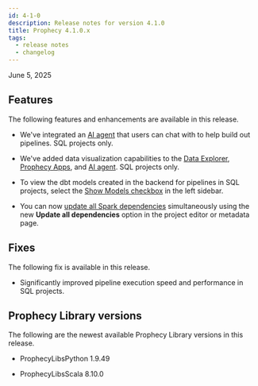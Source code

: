 ```yaml
---
id: 4-1-0
description: Release notes for version 4.1.0
title: Prophecy 4.1.0.x
tags:
  - release notes
  - changelog
---
```


June 5, 2025

## Features

The following features and enhancements are available in this release.

- We've integrated an [AI agent](/analysts/ai-chat) that users can chat with to help build out pipelines. SQL projects only.

- We've added data visualization capabilities to the [Data Explorer](/analysts/data-explorer), [Prophecy Apps](/analysts/business-applications), and [AI agent](/analysts/ai-chat). SQL projects only.

- To view the dbt models created in the backend for pipelines in SQL projects, select the [Show Models checkbox](/analysts/pipeline-execution) in the left sidebar.

- You can now [update all Spark dependencies](/engineers/spark-dependencies#update-dependencies) simultaneously using the new **Update all dependencies** option in the project editor or metadata page.

## Fixes

The following fix is available in this release.

- Significantly improved pipeline execution speed and performance in SQL projects.

## Prophecy Library versions

The following are the newest available Prophecy Library versions in this release.

- ProphecyLibsPython 1.9.49

- ProphecyLibsScala 8.10.0
